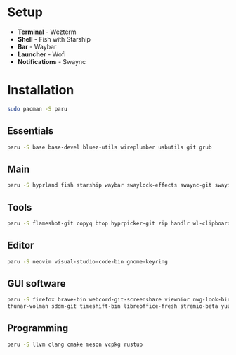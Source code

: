 # Setup
- **Terminal** - Wezterm
- **Shell** - Fish with Starship 
- **Bar** - Waybar
- **Launcher** - Wofi
- **Notifications** - Swaync

# Installation
```sh
sudo pacman -S paru
```

## Essentials
```sh
paru -S base base-devel bluez-utils wireplumber usbutils git grub
```

## Main
```sh
paru -S hyprland fish starship waybar swaylock-effects swaync-git swayidle wlogout-git
```

## Tools
```sh
paru -S flameshot-git copyq btop hyprpicker-git zip handlr wl-clipboard wf-recorder
```
## Editor
```sh
paru -S neovim visual-studio-code-bin gnome-keyring
```
## GUI software
```sh
paru -S firefox brave-bin webcord-git-screenshare viewnior nwg-look-bin blueman thunar thunar-archive-plugin \
thunar-volman sddm-git timeshift-bin libreoffice-fresh stremio-beta yuzu
```

## Programming 
```sh
paru -S llvm clang cmake meson vcpkg rustup
```
